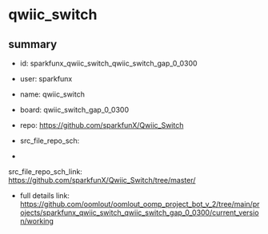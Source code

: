 # qwiic_switch
 
## summary 
* id: sparkfunx_qwiic_switch_qwiic_switch_gap_0_0300
* user: sparkfunx
* name: qwiic_switch
* board: qwiic_switch_gap_0_0300
* repo: https://github.com/sparkfunX/Qwiic_Switch



* src_file_repo_sch: 
*
 src_file_repo_sch_link: https://github.com/sparkfunX/Qwiic_Switch/tree/master/
* full details link: https://github.com/oomlout/oomlout_oomp_project_bot_v_2/tree/main/projects/sparkfunx_qwiic_switch_qwiic_switch_gap_0_0300/current_version/working  






